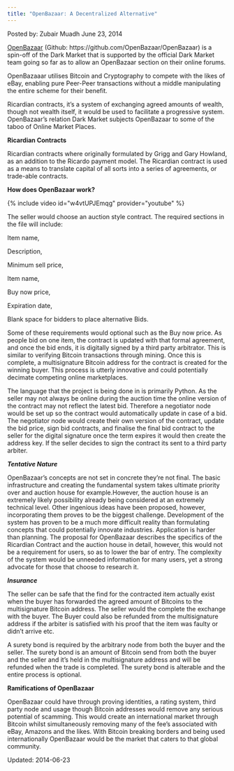 ```yaml
---
title: "OpenBazaar: A Decentralized Alternative"
---
```



Posted by: Zubair Muadh 
<span>June 23, 2014</span>
    

<p><a href="http://openbazaar.org/">OpenBazaar</a> (Github: https://github.com/OpenBazaar/OpenBazaar) is a spin-off of the Dark Market that is supported by the official Dark Market team going so far as to allow an OpenBazaar section on their online forums.</p>
<p>OpenBazaaar utilises Bitcoin and Cryptography to compete with the likes of eBay, enabling pure Peer-Peer transactions without a middle manipulating the entire scheme for their benefit.</p>
<p>Ricardian contracts, it’s a system of exchanging agreed amounts of wealth, though not wealth itself, it would be used to facilitate a progressive system. OpenBazaar’s relation Dark Market subjects OpenBazaar to some of the taboo of Online Market Places.</p>
<p><strong>Ricardian Contracts</strong></p>
<p>Ricardian contracts where originally formulated by Grigg and Gary Howland, as an addition to the Ricardo payment model. The Ricardian contract is used as a means to translate capital of all sorts into a series of agreements, or trade-able contracts.</p>
<p><strong>How does OpenBazaar work?</strong></p>

{% include video id="w4vtUPJEmqg" provider="youtube" %}


<p>The seller would choose an auction style contract. The required sections in the file will include:</p>
<p>Item name,</p>
<p>Description,</p>
<p>Minimum sell price,</p>
<p>Item name,</p>
<p>Buy now price,</p>
<p>Expiration date,</p>
<p>Blank space for bidders to place alternative Bids.</p>
<p>Some of these requirements would optional such as the Buy now price. As people bid on one item, the contract is updated with that formal agreement, and once the bid ends, it is digitally signed by a third party arbitrator. This is similar to verifying Bitcoin transactions through mining. Once this is complete, a multisignature Bitcoin address for the contract is created for the winning buyer. This process is utterly innovative and could potentially decimate competing online marketplaces.</p>
<p>The language that the project is being done in is primarily Python. As the seller may not always be online during the auction time the online version of the contract may not reflect the latest bid. Therefore a negotiator node would be set up so the contract would automatically update in case of a bid. The negotiator node would create their own version of the contract, update the bid price, sign bid contracts, and finalise the final bid contract to the seller for the digital signature once the term expires it would then create the address key. If the seller decides to sign the contract its sent to a third party arbiter.</p>
<p><strong><em>Tentative Nature</em></strong></p>
<p>OpenBazaar’s concepts are not set in concrete they’re not final. The basic infrastructure and creating the fundamental system takes ultimate priority over and auction house for example.However, the auction house is an extremely likely possibility already being considered at an extremely technical level. Other ingenious ideas have been proposed, however, incorporating them proves to be the biggest challenge. Development of the system has proven to be a much more difficult reality than formulating concepts that could potentially innovate industries. Application is harder than planning. The proposal for OpenBazaar describes the specifics of the Ricardian Contract and the auction house in detail, however, this would not be a requirement for users, so as to lower the bar of entry. The complexity of the system would be unneeded information for many users, yet a strong advocate for those that choose to research it.</p>
<p><strong><em>Insurance</em></strong></p>
<p>The seller can be safe that the find for the contracted item actually exist when the buyer has forwarded the agreed amount of Bitcoins to the multisignature Bitcoin address. The seller would the complete the exchange with the buyer. The Buyer could also be refunded from the multisignature address if the arbiter is satisfied with his proof that the item was faulty or didn’t arrive etc.</p>
<p>A surety bond is required by the arbitrary node from both the buyer and the seller. The surety bond is an amount of Bitcoin send from both the buyer and the seller and it’s held in the multisignature address and will be refunded when the trade is completed. The surety bond is alterable and the entire process is optional.</p>
<p><strong>Ramifications of OpenBazaar</strong></p>
<p>OpenBazaar could have through proving identities, a rating system, third party node and usage though Bitcoin addresses would remove any serious potential of scamming. This would create an international market through Bitcoin whilst simultaneously removing many of the fee’s associated with eBay, Amazons and the likes. With Bitcoin breaking borders and being used internationally OpenBazaar would be the market that caters to that global community.</p>


Updated: 2014-06-23